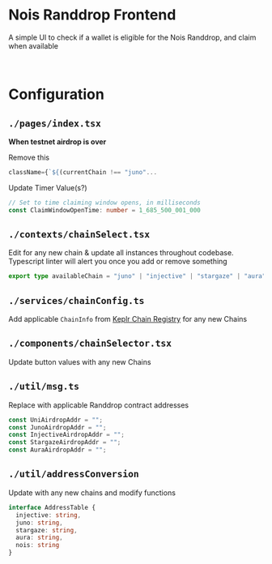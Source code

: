 # Nois Randdrop Frontend

A simple UI to check if a wallet is eligible for the Nois Randdrop, and claim when available

</br>

# Configuration

## `./pages/index.tsx`
**When testnet airdrop is over**

Remove this
```ts
className={`${(currentChain !== "juno"...
```

Update Timer Value(s?)
```ts
// Set to time claiming window opens, in milliseconds
const ClaimWindowOpenTime: number = 1_685_500_001_000
```

## `./contexts/chainSelect.tsx`

Edit for any new chain & update all instances throughout codebase. Typescript linter will alert you once you add or remove something
```ts
export type availableChain = "juno" | "injective" | "stargaze" | "aura";
```

## `./services/chainConfig.ts`

Add applicable `ChainInfo` from [Keplr Chain Registry](https://github.com/chainapsis/keplr-chain-registry) for any new Chains

## `./components/chainSelector.tsx`

Update button values with any new Chains

## `./util/msg.ts`

Replace with applicable Randdrop contract addresses 
```ts
const UniAirdropAddr = "";
const JunoAirdropAddr = "";
const InjectiveAirdropAddr = "";
const StargazeAirdropAddr = "";
const AuraAirdropAddr = "";
```

## `./util/addressConversion`

Update with any new chains and modify functions
```ts
interface AddressTable {
  injective: string,
  juno: string,
  stargaze: string,
  aura: string,
  nois: string
}
```